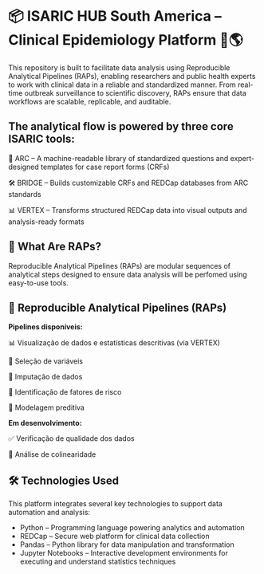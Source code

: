 # 📦 ISARIC HUB South America – Clinical Epidemiology Platform 🧬🌎

This repository is built to facilitate data analysis using Reproducible Analytical Pipelines (RAPs), enabling researchers and public health experts to work with clinical data in a reliable and standardized manner. From real-time outbreak surveillance to scientific discovery, RAPs ensure that data workflows are scalable, replicable, and auditable.

## The analytical flow is powered by three core ISARIC tools:
🧠 ARC – A machine-readable library of standardized questions and expert-designed templates for case report forms (CRFs)

🛠️ BRIDGE – Builds customizable CRFs and REDCap databases from ARC standards

📊 VERTEX – Transforms structured REDCap data into visual outputs and analysis-ready formats

## 🔄 What Are RAPs?
Reproducible Analytical Pipelines (RAPs) are modular sequences of analytical steps designed to ensure data analysis will be perfomed using easy-to-use tools.

## 🧪 Reproducible Analytical Pipelines (RAPs)
**Pipelines disponíveis:**

📊 Visualização de dados e estatísticas descritivas (via VERTEX)

🎯 Seleção de variáveis

🧩 Imputação de dados

🔎 Identificação de fatores de risco

🧠 Modelagem preditiva

**Em desenvolvimento:**

✅ Verificação de qualidade dos dados

🔄 Análise de colinearidade

## 🛠️ Technologies Used
This platform integrates several key technologies to support data automation and analysis:
- Python – Programming language powering analytics and automation
- REDCap – Secure web platform for clinical data collection
- Pandas – Python library for data manipulation and transformation
- Jupyter Notebooks – Interactive development environments for executing and understand statistics techniques
